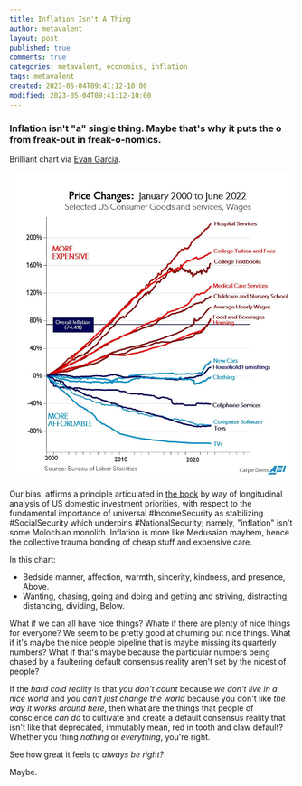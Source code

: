 ```yaml
---
title: Inflation Isn't A Thing
author: metavalent
layout: post
published: true
comments: true
categories: metavalent, economics, inflation
tags: metavalent
created: 2023-05-04T09:41:12-10:00
modified: 2023-05-04T09:41:12-10:00
---
```


### Inflation isn't "a" single thing. Maybe that's why it puts the o from freak-out in freak-o-nomics.

Brilliant chart via [Evan Garcia](https://twitter.com/RealEvanGarcia/status/1632368699377176576/photo/1).

![Price Changes in Consumer Goods and Services 2000 - 2022](/assets/images/Inflation.Medussa.jpg "Inflation Medussa")

Our bias: affirms a principle articulated in <a href="https://amzn.to/2URmAjL" target="_blank" title="Where We Go From Here: Chaos To Community">the book</a> by way of longitudinal analysis of US domestic investment priorities, with respect to the fundamental importance of universal #IncomeSecurity as stabilizing #SocialSecurity which underpins #NationalSecurity; namely, "inflation" isn't some Molochian monolith. Inflation is more like Medusaian mayhem, hence the collective trauma bonding of cheap stuff and expensive care.

In this chart: 

* Bedside manner, affection, warmth, sincerity, kindness, and presence, Above.
* Wanting, chasing, going and doing and getting and striving, distracting, distancing, dividing, Below.

What if we can all have nice things? Whate if there are plenty of nice things for everyone? We seem to be pretty good at churning out nice things. What if it's maybe the nice people pipeline that is maybe missing its quarterly numbers? What if that's maybe because the particular numbers being chased by a faultering default consensus reality aren't set by the nicest of people?

If the *hard cold reality* is that *you don't count* because *we don't live in a nice world* and *you can't just change the world* because you don't like *the way it works around here*, then what are the things that people of conscience *can do* to cultivate and create a default consensus reality that isn't like that deprecated, immutably mean, red in tooth and claw default? Whether you thing *nothing* or *everything*, you're right.

See how great it feels to *always be right?*

Maybe.
